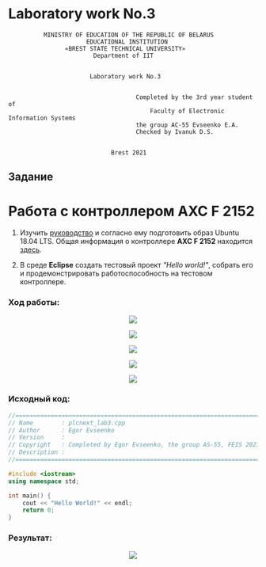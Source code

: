 # Laboratory work No.3              
              MINISTRY OF EDUCATION OF THE REPUBLIC OF BELARUS
                          EDUCATIONAL INSTITUTION 
                    «BREST STATE TECHNICAL UNIVERSITY»        
                            Department of IIT


                           Laboratory work No.3 


	                                	Completed by the 3rd year student of 
                                            Faculty of Electronic Information Systems
	                                	the group AC-55 Evseenko E.A.
                                 		Checked by Ivanuk D.S.


                                 Brest 2021

## Задание 
# Работа с контроллером **AXC F 2152** #

1. Изучить [руководство](https://github.com/savushkin-r-d/PLCnext_howto/tree/master/HowTo%20install%20Linux%20(Ubuntu)%20tools%20for%20C%2B%2B%20programming%20with%20Eclipse%20IDE) и согласно ему подготовить образ Ubuntu 18.04 LTS. Общая информация о контроллере **AXC F 2152** находится [здесь](https://www.plcnext-community.net/index.php?option=com_wrapper&view=wrapper&Itemid=374&lang=en).

2. В среде **Eclipse** создать тестовый проект *"Hello world!"*, собрать его и продемонстрировать работоспособность на тестовом контроллере.

### Ход работы:
<p align="center">
  <img src ="https://github.com/morf1n/plcnext_screenshots/blob/main/1.png">
</p>
<p align="center">
  <img src ="https://github.com/morf1n/plcnext_screenshots/blob/main/2.png">
</p>
<p align="center">
  <img src ="https://github.com/morf1n/plcnext_screenshots/blob/main/3.png">
</p>
<p align="center">
  <img src ="https://github.com/morf1n/plcnext_screenshots/blob/main/4.png">
</p>
<p align="center">
  <img src ="https://github.com/morf1n/plcnext_screenshots/blob/main/5.png">
</p>

### Исходный код:
```C++
//============================================================================
// Name        : plcnext_lab3.cpp
// Author      : Egor Evseenko
// Version     :
// Copyright   : Completed by Egor Evseenko, the group AS-55, FEIS 2021.
// Description : 
//============================================================================

#include <iostream>
using namespace std;

int main() {
	cout << "Hello World!" << endl;
	return 0;
}
```

### Результат:
<p align="center">
  <img src ="https://github.com/morf1n/plcnext_screenshots/blob/main/6.png">
</p>
